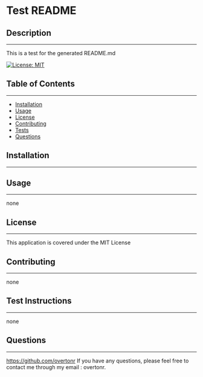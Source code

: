 # Test README

## Description
---
This is a test for the generated README.md


[![License: MIT](https://img.shields.io/badge/License-MIT-yellow.svg)](https://opensource.org/licenses/MIT)


## Table of Contents
---
- [Installation](#installation)
- [Usage](#usage)
- [License](#license)
- [Contributing](#contributing)
- [Tests](#test-instructions)
- [Questions](#questions)

## Installation
---


## Usage
---
none

## License
---
This application is covered under the MIT License

## Contributing
---
none

## Test Instructions
---
none

## Questions
----
https://github.com/overtonr
If you have any questions, please feel free to contact me through my email : overtonr.
